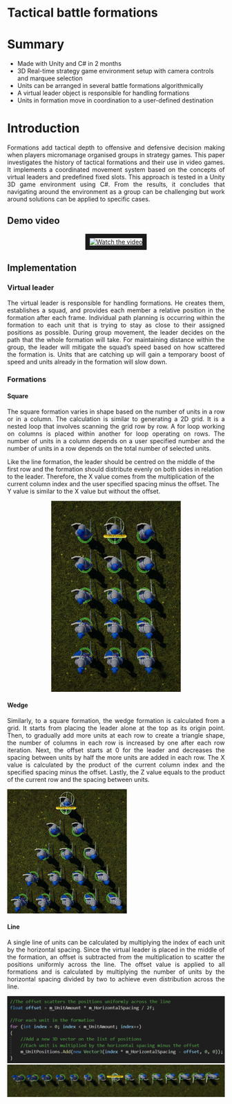 # Tactical battle formations

# Summary

* Made with Unity and C# in 2 months 
* 3D Real-time strategy game environment setup with camera controls and marquee selection
* Units can be arranged in several battle formations algorithmically
* A virtual leader object is responsible for handling formations
* Units in formation move in coordination to a user-defined destination

# Introduction
<p align="Justify">
Formations add tactical depth to offensive and defensive decision making when players micromanage organised groups in strategy games. This paper investigates the history of tactical formations and their use in video games. It implements a coordinated movement system based on the concepts of virtual leaders and predefined fixed slots. This approach is tested in a Unity 3D game environment using C#. From the results, it concludes that navigating around the environment as a group can be challenging but work around solutions can be applied to specific cases.
</p>

## Demo video ##

<p align="center">
<a href="http://www.youtube.com/watch?feature=player_embedded&v=nTQUwghvy5Q" target="_blank">
 <img src="http://img.youtube.com/vi/ubPr9XzjK8Q/hqdefault.jpg" alt="Watch the video" width="240*2" height="180*2" border="10" />
</a>
</p>

## Implementation

### Virtual leader
<p align="Justify">
The virtual leader is responsible for handling formations. He creates them, establishes a squad, and provides each member a relative position in the formation after each frame. Individual path planning is occurring within the formation to each unit that is trying to stay as close to their assigned positions as possible. During group movement, the leader decides on the path that the whole formation will take. For maintaining distance within the group, the leader will mitigate the squad’s speed based on how scattered the formation is. Units that are catching up will gain a temporary boost of speed and units already in the formation will slow down. 
</p>

### Formations

#### Square
<p align="Justify">
The square formation varies in shape based on the number of units in a row or in a column. The calculation is similar to generating a 2D grid. It is a nested loop that involves scanning the grid row by row. A for loop working on columns is placed within another for loop operating on rows. The number of units in a column depends on a user specified number and the number of units in a row depends on the total number of selected units.

  Like the line formation, the leader should be centred on the middle of the first row and the formation should distribute evenly on both sides in relation to the leader. Therefore, the X value comes from the multiplication of the current column index and the user specified spacing minus the offset. The Y value is similar to the X value but without the offset. 
</p>

<p align="center">
<img src="https://github.com/hristomanos/DynamicTacticalFormations/blob/main/SquareFormation.png" width="300.75" height="441" />
</p>
  
#### Wedge
<p align="Justify">
Similarly, to a square formation, the wedge formation is calculated from a grid. It starts from placing the leader alone at the top as its origin point. Then, to gradually add more units at each row to create a triangle shape, the number of columns in each row is increased by one after each row iteration. Next, the offset starts at 0 for the leader and decreases the spacing between units by half the more units are added in each row.  The X value is calculated by the product of the current column index and the specified spacing minus the offset. Lastly, the Z value equals to the product of the current row and the spacing between units.
</p>
  
![LineFormation](https://github.com/hristomanos/DynamicTacticalFormations/blob/main/WedgeFormation.png)
  
#### Line
<p align="Justify">
A single line of units can be calculated by multiplying the index of each unit by the horizontal spacing. Since the virtual leader is placed in the middle of the formation, an offset is subtracted from the multiplication to scatter the positions uniformly across the line. The offset value is applied to all formations and is calculated by multiplying the number of units by the horizontal spacing divided by two to achieve even distribution across the line.
</p>

![LineCode](https://github.com/hristomanos/DynamicTacticalFormations/blob/main/LineCode.png)
![LineFormation](https://github.com/hristomanos/DynamicTacticalFormations/blob/main/LineFormation.png)


